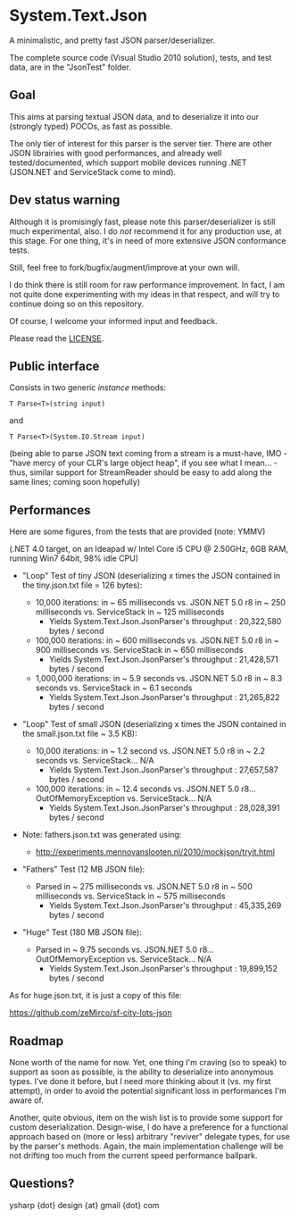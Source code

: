 System.Text.Json
================

A minimalistic, and pretty fast JSON parser/deserializer.

The complete source code (Visual Studio 2010 solution), tests, and test data, are in the "JsonTest" folder.

Goal
----

This aims at parsing textual JSON data, and to deserialize it into our (strongly typed) POCOs, as fast as possible.

The only tier of interest for this parser is the server tier. There are other JSON librairies with good performances, and already well tested/documented, which support mobile devices running .NET (JSON.NET and ServiceStack come to mind).

Dev status warning
------------------

Although it is promisingly fast, please note this parser/deserializer is still much experimental, also. I do *not* recommend it for any production use, at this stage. For one thing, it's in need of more extensive JSON conformance tests.

Still, feel free to fork/bugfix/augment/improve at your own will.

I do think there is still room for raw performance improvement. In fact, I am not quite done experimenting with my ideas in that respect, and will try to continue doing so on this repository.

Of course, I welcome your informed input and feedback.

Please read the [LICENSE](https://github.com/ysharplanguage/FastJsonParser/blob/master/LICENSE.md).

Public interface
----------------

Consists in two generic *instance* methods:

    T Parse<T>(string input)

and

    T Parse<T>(System.IO.Stream input)
    
(being able to parse JSON text coming from a stream is a must-have, IMO - "have mercy of your CLR's large object heap", if you see what I mean... - thus, similar support for StreamReader should be easy to add along the same lines; coming soon hopefully)

Performances
------------

Here are some figures, from the tests that are provided (note: YMMV)

(.NET 4.0 target, on an Ideapad w/ Intel Core i5 CPU @ 2.50GHz, 6GB RAM, running Win7 64bit, 98% idle CPU)

* "Loop" Test of tiny JSON (deserializing x times the JSON contained in the tiny.json.txt file = 126 bytes):
    * 10,000 iterations: in ~ 65 milliseconds vs. JSON.NET 5.0 r8 in ~ 250 milliseconds vs. ServiceStack in ~ 125 milliseconds
        * Yields System.Text.Json.JsonParser's throughput : 20,322,580 bytes / second
    * 100,000 iterations: in ~ 600 milliseconds vs. JSON.NET 5.0 r8 in ~ 900 milliseconds vs. ServiceStack in ~ 650 milliseconds
        * Yields System.Text.Json.JsonParser's throughput : 21,428,571 bytes / second
    * 1,000,000 iterations: in ~ 5.9 seconds vs. JSON.NET 5.0 r8 in ~ 8.3 seconds vs. ServiceStack in ~ 6.1 seconds
        * Yields System.Text.Json.JsonParser's throughput : 21,265,822 bytes / second

* "Loop" Test of small JSON (deserializing x times the JSON contained in the small.json.txt file ~ 3.5 KB):
    * 10,000 iterations: in ~ 1.2 second vs. JSON.NET 5.0 r8 in ~ 2.2 seconds vs. ServiceStack... N/A
        * Yields System.Text.Json.JsonParser's throughput : 27,657,587 bytes / second
    * 100,000 iterations: in ~ 12.4 seconds vs. JSON.NET 5.0 r8... OutOfMemoryException vs. ServiceStack... N/A
        * Yields System.Text.Json.JsonParser's throughput : 28,028,391 bytes / second

* Note: fathers.json.txt was generated using:
    * http://experiments.mennovanslooten.nl/2010/mockjson/tryit.html

* "Fathers" Test (12 MB JSON file):
    * Parsed in ~ 275 milliseconds vs. JSON.NET 5.0 r8 in ~ 500 milliseconds vs. ServiceStack in ~ 575 milliseconds
        * Yields System.Text.Json.JsonParser's throughput : 45,335,269 bytes / second

* "Huge" Test (180 MB JSON file):
    * Parsed in ~ 9.75 seconds vs. JSON.NET 5.0 r8... OutOfMemoryException vs. ServiceStack... N/A
        * Yields System.Text.Json.JsonParser's throughput : 19,899,152 bytes / second

As for huge.json.txt, it is just a copy of this file:

https://github.com/zeMirco/sf-city-lots-json

Roadmap
-------

None worth of the name for now. Yet, one thing I'm craving (so to speak) to support as soon as possible, is the ability to deserialize into anonymous types. I've done it before, but I need more thinking about it (vs. my first attempt), in order to avoid the potential significant loss in performances I'm aware of.

Another, quite obvious, item on the wish list is to provide some support for custom deserialization. Design-wise, I do have a preference for a functional approach based on (more or less) arbitrary "reviver" delegate types, for use by the parser's methods. Again, the main implementation challenge will be not drifting too much from the current speed performance ballpark.

Questions?
----------

ysharp {dot} design {at} gmail {dot} com
